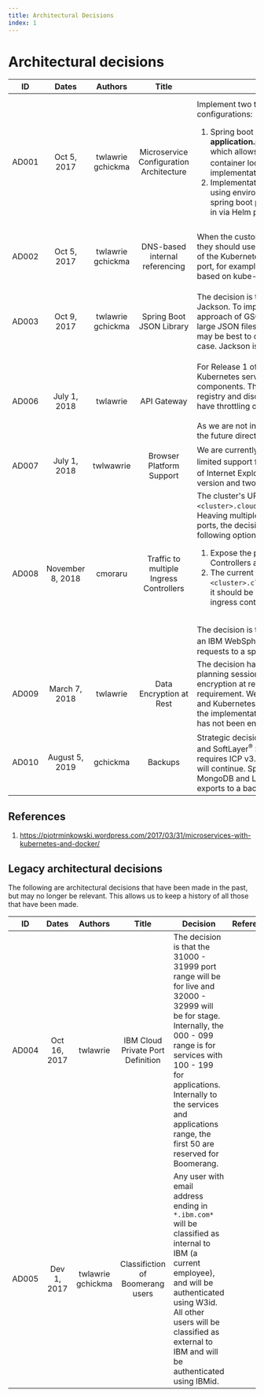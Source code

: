 ```yaml
---
title: Architectural Decisions
index: 1
---
```

# Architectural decisions

| **ID** | **Dates** | **Authors** | **Title** | **Decision** | **References**
| :---: | :---: | :---: | :---: | --- | --- |
| AD001 | Oct 5, 2017 | twlawrie<br>gchickma | Microservice Configuration Architecture | Implement two types of environment-based configurations: <ol><li>Spring boot profile based with profile specific **application.properties**. This will handle live vs local which allows for running the service outside of a container locally or in another not Kubernetes<sup>®</sup> coupled implementation. </li><li>Implementation of Kubernetes-based configuration using environment properties mapped into the live spring boot profile and stored in config.yaml or passed in via Helm parameters. </li></ol> | <ul><li>[K8's Data Injection](https://kubernetes.io/docs/tasks/inject-data-application/define-command-argument-container/)</li><li>[Spring Boot w K8's properties](https://github.com/fabric8io/spring-cloud-kubernetes#configmap-propertysource)</li><li>[Environment based config options](https://fabric8.io/guide/develop/configuration.html)</li><li>[IBM Example Code](https://github.com/IBM/spring-boot-microservices-on-kubernetes)</li></ul>
| AD002 | Oct 5, 2017 | twlawrie<br>gchickma | DNS-based internal referencing | When the custom UIs and services reference each other, they should use the internal service name (this is the name of the Kubernetes service) and port (internally exposed port, for example, 7707) to dynamically reference. This is based on kube-dns. |
| AD003 | Oct 9, 2017 | twlawrie<br>gchickma | Spring Boot JSON Library | The decision is to consolidate on the use of GSON and Jackson. To improve performance, use the default approach of GSON for smaller JSON files and Jackson for large JSON files. Although, depending on the service, it may be best to consolidate on just one library for the use case. Jackson is also used for the annotation support. | <ul><li>[Baeldung Jackson vs Gson](http://www.baeldung.com/jackson-vs-gson)</li></li>[The Ultimate Json Library](http://blog.takipi.com/the-ultimate-json-library-json-simple-vs-gson-vs-jackson-vs-json/)</li></ul> |
| AD006 | July 1, 2018 | twlawrie | API Gateway | For Release 1 of the platform, we use all the internal Kubernetes service discovery and open broker components. This handles essentially all of the service registry and discovery components. However, we will not have throttling or translation.<br><br>As we are not investing time in an API gateway middleware, the future direction is to go for a service mesh.| |
| AD007 | July 1, 2018 | twlwawrie | Browser Platform Support | We are currently supporting Chrome and Firefox<sup>®</sup>, with limited support for Safari<sup>®</sup>. We do not support any version of Internet Explorer<sup>®</sup> (IE). We typically support the current version and two previous versions. |
| AD008 | November 8, 2018 | cmoraru | Traffic to multiple Ingress Controllers | The cluster's URL pattern is `<cluster>.cloud.boomerangplatform.net/<team>/<env>/`. Heaving multiple Ingress Controllers exposed on different ports, the decision **not yet taken** is to use one of the following options: <ol><li>Expose the ports under which the multiple Ingress Controllers are deployed to end-users. </li><li>The current DNS design being `<cluster>.cloud.boomerangplatform.net/<team>/<env>/`, it should be able to support rerouting to a specific ingress controller. </li></ol><br> The decision is to use the second option, by provisioning an IBM WebSphere<sup>®</sup> Edge Load Balancer to forward the requests to a specific port.| <ul><li>[Link to diagram](./assets/img/edge-load-balancer-multiple-ingress-controller.png)</li></ul> |
| AD009 | March 7, 2018 | twlawrie | Data Encryption at Rest | The decision has been made as part of the Release 1 planning session to defer the implementation of data encryption at rest until Release 2 or a customer requirement. We have initial designs of this with GlusterFS and Kubernetes and will keep this requirement in mind with the implementation of all parts of the platform. However, it has not been enabled. |
| AD010 | August 5, 2019 | gchickma | Backups | Strategic decision is to leverage VELERO<sup>®</sup> (formerly Ark) and SoftLayer<sup>®</sup> S3 storage to manage backups. As VELERO requires ICP v3.2.2, the tactical in-place backup strategy will continue. Specifically, cron-scheduled exports from MongoDB and LDAP repositories with pushing of zipped exports to a backup folder on Boomerang Artifactory. |

## References

1. https://piotrminkowski.wordpress.com/2017/03/31/microservices-with-kubernetes-and-docker/

## Legacy architectural decisions

The following are architectural decisions that have been made in the past, but may no longer be relevant. This allows us to keep a history of all those that have been made.

| **ID** | **Dates** | **Authors** | **Title** | **Decision** | **References**
| :---: | :---: | :---: | :---: | --- | --- |
| AD004 | Oct 16, 2017 | twlawrie | IBM Cloud Private Port Definition | The decision is that the 31000 - 31999 port range will be for live and 32000 - 32999 will be for stage. Internally, the 000 - 099 range is for services with 100 - 199 for applications. Internally to the services and applications range, the first 50 are reserved for Boomerang. |  |
| AD005 | Dev 1, 2017 | twlawrie<br>gchickma | Classifiction of Boomerang users | Any user with email address ending in `*.ibm.com*` will be classified as internal to IBM (a current employee), and will be authenticated using W3id. All other users will be classified as external to IBM and will be authenticated using IBMid. |  |
